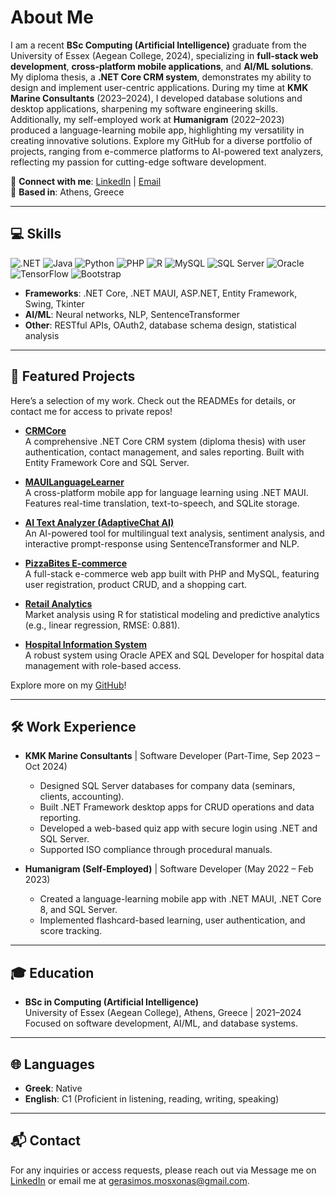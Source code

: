# About Me

I am a recent **BSc Computing (Artificial Intelligence)** graduate from the University of Essex (Aegean College, 2024), specializing in **full-stack web development**, **cross-platform mobile applications**, and **AI/ML solutions**. My diploma thesis, a **.NET Core CRM system**, demonstrates my ability to design and implement user-centric applications. During my time at **KMK Marine Consultants** (2023–2024), I developed database solutions and desktop applications, sharpening my software engineering skills. Additionally, my self-employed work at **Humanigram** (2022–2023) produced a language-learning mobile app, highlighting my versatility in creating innovative solutions. Explore my GitHub for a diverse portfolio of projects, ranging from e-commerce platforms to AI-powered text analyzers, reflecting my passion for cutting-edge software development.

🔗 **Connect with me**: [LinkedIn](https://www.linkedin.com/in/gmoschonas/) | [Email](mailto:gerasimos.mosxonas@gmail.com)  
📍 **Based in**: Athens, Greece

---

## 💻 Skills

![.NET](https://img.shields.io/badge/.NET-512BD4?logo=dotnet&logoColor=white)
![Java](https://img.shields.io/badge/Java-007396?logo=java&logoColor=white)
![Python](https://img.shields.io/badge/Python-3776AB?logo=python&logoColor=white)
![PHP](https://img.shields.io/badge/PHP-777BB4?logo=php&logoColor=white)
![R](https://img.shields.io/badge/R-276DC3?logo=r&logoColor=white)
![MySQL](https://img.shields.io/badge/MySQL-4479A1?logo=mysql&logoColor=white)
![SQL Server](https://img.shields.io/badge/SQL%20Server-CC2927?logo=microsoftsqlserver&logoColor=white)
![Oracle](https://img.shields.io/badge/Oracle-F80000?logo=oracle&logoColor=white)
![TensorFlow](https://img.shields.io/badge/TensorFlow-FF6F00?logo=tensorflow&logoColor=white)
![Bootstrap](https://img.shields.io/badge/Bootstrap-7952B3?logo=bootstrap&logoColor=white)

- **Frameworks**: .NET Core, .NET MAUI, ASP.NET, Entity Framework, Swing, Tkinter
- **AI/ML**: Neural networks, NLP, SentenceTransformer
- **Other**: RESTful APIs, OAuth2, database schema design, statistical analysis

---

## 🌟 Featured Projects

Here’s a selection of my work. Check out the READMEs for details, or contact me for access to private repos!

- **[CRMCore](https://github.com/Gmoschonas/Gmoschonas/blob/main/CRMCore/README.md)**  
  A comprehensive .NET Core CRM system (diploma thesis) with user authentication, contact management, and sales reporting. Built with Entity Framework Core and SQL Server.

- **[MAUILanguageLearner](https://github.com/Gmoschonas/Gmoschonas/blob/main/MAUILanguageLearner/README.md)**  
  A cross-platform mobile app for language learning using .NET MAUI. Features real-time translation, text-to-speech, and SQLite storage.

- **[AI Text Analyzer (AdaptiveChat AI)](https://github.com/Gmoschonas/Gmoschonas/blob/main/AITextAnalyzer/README.md)**  
  An AI-powered tool for multilingual text analysis, sentiment analysis, and interactive prompt-response using SentenceTransformer and NLP.

- **[PizzaBites E-commerce](https://github.com/Gmoschonas/Gmoschonas/blob/main/PizzaBites/Readme.md)**  
  A full-stack e-commerce web app built with PHP and MySQL, featuring user registration, product CRUD, and a shopping cart.

- **[Retail Analytics](https://github.com/Gmoschonas/Gmoschonas/blob/main/Market-Analysis-R/README.md)**  
  Market analysis using R for statistical modeling and predictive analytics (e.g., linear regression, RMSE: 0.881).

- **[Hospital Information System](https://github.com/Gmoschonas/Gmoschonas/blob/main/Hospital%20Information%20System%20Oracle%20APEX/README.md)**  
  A robust system using Oracle APEX and SQL Developer for hospital data management with role-based access.

Explore more on my [GitHub](https://github.com/Gmoschonas)!

---

## 🛠️ Work Experience

- **KMK Marine Consultants** | Software Developer (Part-Time, Sep 2023 – Oct 2024)  
  - Designed SQL Server databases for company data (seminars, clients, accounting).  
  - Built .NET Framework desktop apps for CRUD operations and data reporting.  
  - Developed a web-based quiz app with secure login using .NET and SQL Server.  
  - Supported ISO compliance through procedural manuals.

- **Humanigram (Self-Employed)** | Software Developer (May 2022 – Feb 2023)  
  - Created a language-learning mobile app with .NET MAUI, .NET Core 8, and SQL Server.  
  - Implemented flashcard-based learning, user authentication, and score tracking.

---

## 🎓 Education

- **BSc in Computing (Artificial Intelligence)**  
  University of Essex (Aegean College), Athens, Greece | 2021–2024  
  Focused on software development, AI/ML, and database systems.

---

## 🌐 Languages

- **Greek**: Native
- **English**: C1 (Proficient in listening, reading, writing, speaking)

---

## 📬 Contact

For any inquiries or access requests, please reach out via Message me on [LinkedIn](https://www.linkedin.com/in/gmoschonas/) or email me at [gerasimos.mosxonas@gmail.com](mailto:gerasimos.mosxonas@gmail.com). 
